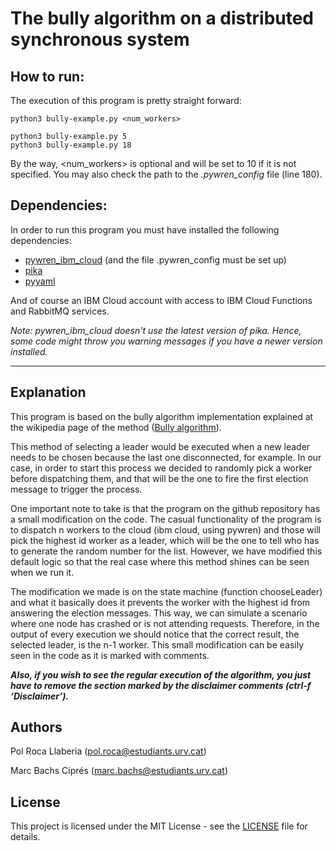 # The bully algorithm on a distributed synchronous system

## How to run:
The execution of this program is pretty straight forward:

```
python3 bully-example.py <num_workers>
```
```
python3 bully-example.py 5
python3 bully-example.py 18
```
By the way, <num_workers> is optional and will be set to 10 if it is not specified.
You may also check the path to the *.pywren_config* file (line 180).
## Dependencies:
In order to run this program you must have installed the following dependencies:

- [pywren_ibm_cloud](https://github.com/pywren/pywren-ibm-cloud) (and the file .pywren_config must be set up)
- [pika](https://github.com/pika/pika)
- [pyyaml](https://pyyaml.org/wiki/PyYAMLDocumentation)

And of course an IBM Cloud account with access to IBM Cloud Functions and RabbitMQ services.

*Note: pywren_ibm_cloud doesn't use the latest version of pika. Hence, some code might throw you warning messages
if you have a newer version installed.*

---
## Explanation
This program is based on the bully algorithm implementation explained at the wikipedia page of the method 
([Bully algorithm](https://en.wikipedia.org/wiki/Bully_algorithm/)).

This method of selecting a leader would be executed when a new leader needs to be chosen because
the last one disconnected, for example. In our case, in order to start this process we decided to 
randomly pick a worker before dispatching them, and that will be the one to fire the first election
message to trigger the process.

One important note to take is that the program on the github repository has a small modification on the code.
The casual functionality of the program is to dispatch n workers to the cloud (ibm cloud, using pywren) and those
will pick the highest id worker as a leader, which will be the one to tell who has to generate the random number
for the list. However, we have modified this default logic so that the real case where this method shines can be
seen when we run it. 

The modification we made is on the state machine (function chooseLeader) and what it basically does it prevents 
the worker with the highest id from answering the election messages. This way, we can simulate a scenario where 
one node has crashed or is not attending requests. Therefore, in the output of every execution we should notice
that the correct result, the selected leader, is the n-1 worker.
This small modification can be easily seen in the code as it is marked with comments. 

***Also, if you wish to see the regular execution of the algorithm, you just have to remove 
the section marked by the disclaimer comments (ctrl-f ‘Disclaimer’).***


## Authors
Pol Roca Llaberia (<pol.roca@estudiants.urv.cat>)

Marc Bachs Ciprés (<marc.bachs@estudiants.urv.cat>)

## License
This project is licensed under the MIT License - see the [LICENSE](/LICENSE) file for details.
